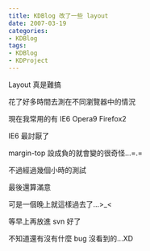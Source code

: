 ```yaml
---
title: KDBlog 改了一些 layout
date: 2007-03-19
categories:
- KDBlog
tags:
- KDBlog
- KDProject
---
```

Layout 真是難搞

花了好多時間去測在不同瀏覽器中的情況

現在我常用的有 IE6 Opera9 Firefox2

IE6 最討厭了

margin-top 設成負的就會變的很奇怪...=.=

不過經過幾個小時的測試

最後還算滿意

可是一個晚上就這樣過去了...>_<

等早上再放進 svn 好了

不知道還有沒有什麼 bug 沒看到的...XD

